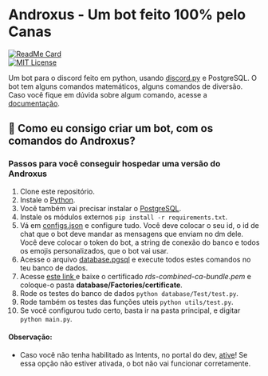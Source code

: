 # Androxus - Um bot feito 100% pelo Canas
[![ReadMe Card](https://github-readme-stats.vercel.app/api/pin/?username=devRMA&repo=Androxus&theme=blue-green)](https://github.com/anuraghazra/github-readme-stats)
<br>
[![MIT License][license-shield]][license-url]

Um bot para o discord feito em python, usando <a href="https://github.com/Rapptz/discord.py">discord.py</a> e PostgreSQL. O bot tem alguns comandos matemáticos, alguns comandos de diversão.
Caso você fique em dúvida sobre algum comando, acesse a <a href="https://devrma.github.io/Androxus/">documentação</a>.
## 🤔 Como eu consigo criar um bot, com os comandos do Androxus?
### Passos para você conseguir hospedar uma versão do Androxus
1. Clone este repositório.
2. Instale o <a href="https://www.python.org/">Python</a>.
3. Você também vai precisar instalar o <a href="https://www.postgresql.org/">PostgreSQL</a>.
4. Instale os módulos externos `pip install -r requirements.txt`.
5. Vá em <a href="https://github.com/devRMA/Androxus/blob/master/configs.json">configs.json</a> e configure tudo. Você deve colocar o seu id, o id de chat que o bot deve mandar as mensagens que enviam no dm dele. Você deve colocar o token do bot, a string de conexão do banco e todos os emojis personalizados, que o bot vai usar.
6. Acesse o arquivo <a href="https://github.com/devRMA/Androxus/blob/master/database/database.pgsql">database.pgsql</a> e execute todos estes comandos no teu banco de dados.
7. Acesse <a href="https://docs.aws.amazon.com/AmazonRDS/latest/UserGuide/UsingWithRDS.SSL.html"> este link </a> e baixe o certificado _rds-combined-ca-bundle.pem_ e coloque-o pasta **database/Factories/certificate**.
8. Rode os testes do banco de dados `python database/Test/test.py`.
9. Rode também os testes das funções uteis `python utils/test.py`.
10. Se você configurou tudo certo, basta ir na pasta principal, e digitar `python main.py`.
#### Observação:
- Caso você não tenha habilitado as Intents, no portal do dev, <a href="https://discordpy.readthedocs.io/en/latest/intents.html#privileged-intents">ative</a>! Se essa opção não estiver ativada, o bot não vai funcionar corretamente.

[license-shield]: https://img.shields.io/github/license/devRMA/Androxus
[license-url]: https://github.com/devRMA/Androxus/blob/master/LICENSE
